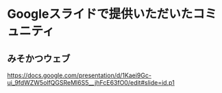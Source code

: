 # Googleスライドで提供いただいたコミュニティ

## みそかつウェブ
https://docs.google.com/presentation/d/1Kaei9Gc-ui_9fdWZW5olfQGSReMl6S5__jhFcE63fO0/edit#slide=id.p1

